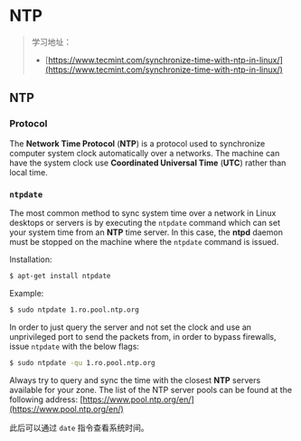 # NTP

> 学习地址：
>
> * [https://www.tecmint.com/synchronize-time-with-ntp-in-linux/](https://www.tecmint.com/synchronize-time-with-ntp-in-linux/)

## NTP

### Protocol

The **Network Time Protocol** (**NTP**) is a protocol used to synchronize computer system clock automatically over a networks. The machine can have the system clock use **Coordinated Universal Time** (**UTC**) rather than local time.

### `ntpdate`

The most common method to sync system time over a network in Linux desktops or servers is by executing the `ntpdate` command which can set your system time from an **NTP** time server. In this case, the **ntpd** daemon must be stopped on the machine where the `ntpdate` command is issued.

Installation:

```bash
$ apt-get install ntpdate
```

Example:

```bash
$ sudo ntpdate 1.ro.pool.ntp.org
```

In order to just query the server and not set the clock and use an unprivileged port to send the packets from, in order to bypass firewalls, issue `ntpdate` with the below flags:

```bash
$ sudo ntpdate -qu 1.ro.pool.ntp.org
```

Always try to query and sync the time with the closest **NTP** servers available for your zone. The list of the NTP server pools can be found at the following address: [https://www.pool.ntp.org/en/](https://www.pool.ntp.org/en/)

此后可以通过 `date` 指令查看系统时间。
